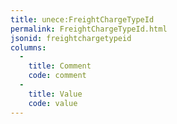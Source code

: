 ```yaml
---
title: unece:FreightChargeTypeId
permalink: FreightChargeTypeId.html
jsonid: freightchargetypeid
columns:
  - 
    title: Comment
    code: comment
  - 
    title: Value
    code: value
---
```

